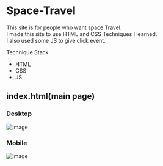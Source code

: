 # Space-Travel


This site is for people who want space Travel.<br>
I made this site to use HTML and CSS Techniques I learned.<br>
I also used some JS to give click event.<br>

Technique Stack

- HTML
- CSS
- JS

## index.html(main page)

### Desktop
![image](https://user-images.githubusercontent.com/72008909/179208579-f3fd974a-ee55-47ed-9416-f7b247764571.png)

### Mobile
![image](https://user-images.githubusercontent.com/72008909/179208631-9da2bba9-659f-4ba4-bad7-7314fd9822c8.png)


###
